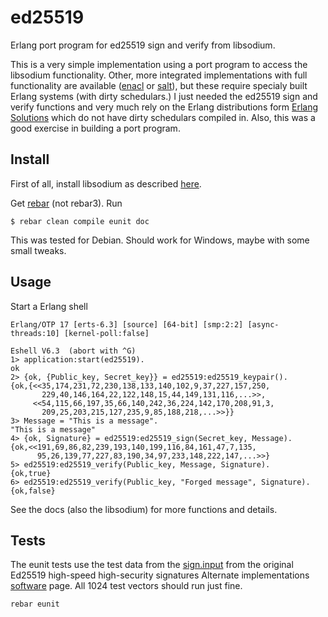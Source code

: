 # ed25519
Erlang port program for ed25519 sign and verify from libsodium.

This is a very simple implementation using a port program to access the libsodium functionality. Other, more integrated implementations with full functionality are available ([enacl](https://github.com/jlouis/enacl) or [salt](https://github.com/freza/salt)), but these require specialy built Erlang systems (with dirty schedulars.) I just needed the ed25519 sign and verify functions and very much rely on the Erlang distributions form [Erlang Solutions](https://www.erlang-solutions.com/downloads) which do not have dirty schedulars compiled in. Also, this was a good exercise in building a port program.

## Install
First of all, install libsodium as described [here](http://doc.libsodium.org/installation/README.html).

Get [rebar](https://github.com/rebar/rebar/wiki) (not rebar3). 
Run
```
$ rebar clean compile eunit doc
```
This was tested for Debian. Should work for Windows, maybe with some small tweaks.

## Usage
Start a Erlang shell
```
Erlang/OTP 17 [erts-6.3] [source] [64-bit] [smp:2:2] [async-threads:10] [kernel-poll:false]

Eshell V6.3  (abort with ^G)
1> application:start(ed25519).
ok
2> {ok, {Public_key, Secret_key}} = ed25519:ed25519_keypair().
{ok,{<<35,174,231,72,230,138,133,140,102,9,37,227,157,250,
       229,40,146,164,22,122,148,15,44,149,131,116,...>>,
     <<54,115,66,197,35,66,140,242,36,224,142,170,208,91,3,
       209,25,203,215,127,235,9,85,188,218,...>>}}
3> Message = "This is a message".                             
"This is a message"
4> {ok, Signature} = ed25519:ed25519_sign(Secret_key, Message).
{ok,<<191,69,86,82,239,193,140,199,116,84,161,47,7,135,
      95,26,139,77,227,83,190,34,97,233,148,222,147,...>>}
5> ed25519:ed25519_verify(Public_key, Message, Signature).
{ok,true}
6> ed25519:ed25519_verify(Public_key, "Forged message", Signature).
{ok,false}
```
See the docs (also the libsodium) for more functions and details. 

## Tests
The eunit tests use the test data from the [sign.input](http://ed25519.cr.yp.to/python/sign.input) from the original Ed25519 high-speed high-security signatures Alternate implementations [software](http://ed25519.cr.yp.to/software.html) page. All 1024 test vectors should run just fine.
```
rebar eunit
```